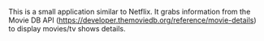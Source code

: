 This is a small application similar to Netflix. It grabs information from the Movie DB API (https://developer.themoviedb.org/reference/movie-details) to display movies/tv shows details.
